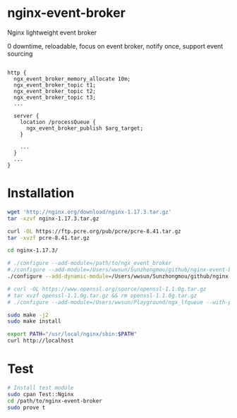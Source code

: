 # nginx-event-broker
Nginx lightweight event broker

0 downtime, reloadable, focus on event broker, notify once, support event sourcing 

```nginx

http {
  ngx_event_broker_memory_allocate 10m;
  ngx_event_broker_topic t1;
  ngx_event_broker_topic t2;
  ngx_event_broker_topic t3;
  ...

  server {
    location /processQueue {
      ngx_event_broker_publish $arg_target;
    }
    
    ...
  }
  ...
}

```

Installation
============

```bash
wget 'http://nginx.org/download/nginx-1.17.3.tar.gz'
tar -xzvf nginx-1.17.3.tar.gz

curl -OL https://ftp.pcre.org/pub/pcre/pcre-8.41.tar.gz
tar -xvzf pcre-8.41.tar.gz

cd nginx-1.17.3/

# ./configure --add-module=/path/to/ngx_event_broker
#./configure --add-module=/Users/wwsun/Sunzhongmou/github/nginx-event-broker --with-pcre=../pcre-8.41 --with-compat
./configure --add-dynamic-module=/Users/wwsun/Sunzhongmou/github/nginx-event-broker --with-pcre=../pcre-8.41

# curl -OL https://www.openssl.org/source/openssl-1.1.0g.tar.gz
# tar xvzf openssl-1.1.0g.tar.gz && rm openssl-1.1.0g.tar.gz 
# ./configure --add-module=/Users/wwsun/Playground/ngx_lfqueue --with-pcre=./pcre-8.41/ --with-http_ssl_module --with-openssl=/usr/local/src/openssl-1.1.0g

sudo make -j2
sudo make install

export PATH="/usr/local/nginx/sbin:$PATH" 
curl http://localhost

```

Test
====

```bash
# Install test module
sudo cpan Test::Nginx
cd /path/to/nginx-event-broker
sudo prove t
```